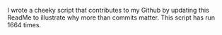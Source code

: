 I wrote a cheeky script that contributes to my Github by updating this ReadMe to illustrate why more than commits matter. This script has run 1664 times.